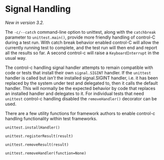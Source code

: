 # Signal Handling

*New in version 3.2.*

The `-c/--catch` command-line option to unittest, along with the `catchbreak` parameter to `unittest.main()`, provide more friendly handling of control-C during a test run. With catch break behavior enabled control-C will allow the currently running test to complete, and the test run will then end and report all the results so far. A second control-c will raise a `KeyboardInterrupt` in the usual way.

The control-c handling signal handler attempts to remain compatible with code or tests that install their own `signal.SIGINT` handler. If the `unittest` handler is called but *isn’t* the installed signal.SIGINT handler, i.e. it has been replaced by the system under test and delegated to, then it calls the default handler. This will normally be the expected behavior by code that replaces an installed handler and delegates to it. For individual tests that need `unittest` control-c handling disabled the `removeHandler()` decorator can be used.

There are a few utility functions for framework authors to enable control-c handling functionality within test frameworks.

`unittest.installHandler()`

`unittest.registerResult(result)`

`unittest.removeResult(result)`

`unittest.removeHandler(function=None)`
